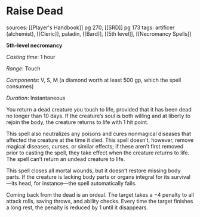 # Raise Dead
sources: [[Player's Handbook]] pg 270, [[SRD]] pg 173
tags: artificer (alchemist), [[Cleric]], paladin, [[Bard]], [[5th level]], [[Necromancy Spells]]

**5th-level necromancy**

*Casting time*: 1 hour

*Range*: Touch

*Components*: V, S, M (a diamond worth at least 500 gp, which the spell consumes)

*Duration*: Instantaneous

You return a dead creature you touch to life, provided that it has been dead no longer than 10 days. If the creature’s soul is both willing and at liberty to rejoin the body, the creature returns to life with 1 hit point.

This spell also neutralizes any poisons and cures nonmagical diseases that affected the creature at the time it died. This spell doesn’t, however, remove magical diseases, curses, or similar effects; if these aren’t first removed prior to casting the spell, they take effect when the creature returns to life. The spell can’t return an undead creature to life.

This spell closes all mortal wounds, but it doesn’t restore missing body parts. If the creature is lacking body parts or organs integral for its survival—its head, for instance—the spell automatically fails.

Coming back from the dead is an ordeal. The target takes a −4 penalty to all attack rolls, saving throws, and ability checks. Every time the target finishes a long rest, the penalty is reduced by 1 until it disappears.
